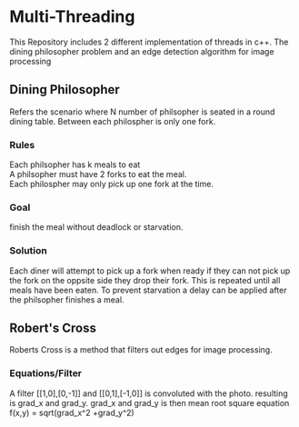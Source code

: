 # Multi-Threading
  This Repository includes 2 different implementation of threads in c++. The dining philosopher problem and an edge detection algorithm for image processing
## Dining Philosopher
  Refers the scenario where N number of philsopher is seated in a round dining table. Between each philospher is only one fork. 
### Rules
  Each philsopher has k meals to eat <br/>
  A philsopher must have 2 forks to eat the meal. <br/>
  Each philospher may only pick up one fork at the time. <br/>
### Goal 
  finish the meal without deadlock or starvation.
### Solution
  Each diner will attempt to pick up a fork when ready if they can not pick up the fork on the oppsite side they drop their fork. This is repeated until all meals have been eaten. To prevent starvation a delay can be applied after the philsopher finishes a meal.
## Robert's Cross
  Roberts Cross is a method that filters out edges for image processing. 
### Equations/Filter
  A filter [[1,0],[0,-1]] and [[0,1],[-1,0]] is convoluted with the photo. resulting is grad_x and grad_y. grad_x and grad_y is then mean root square equation f(x,y) = sqrt(grad_x^2 +grad_y^2)

